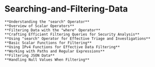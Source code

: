 # Searching-and-Filtering-Data

	**Understanding the "search" Operator**
	**Overview of Scalar Operators**
	**Filtering Data with the "where" Operator**
	**Crafting Efficient Filtering Queries for Security Analysis**
	**Using "search" Operator for Effective Triage and Investigations**
	**Basic Scalar Functions for Filtering**
	**Using IPv4 Functions for Effective Data Filtering**
	**Working with Paths and Regular Expressions**
	**Filtering JSON Data**
	**Handling Null Values When Filtering**
